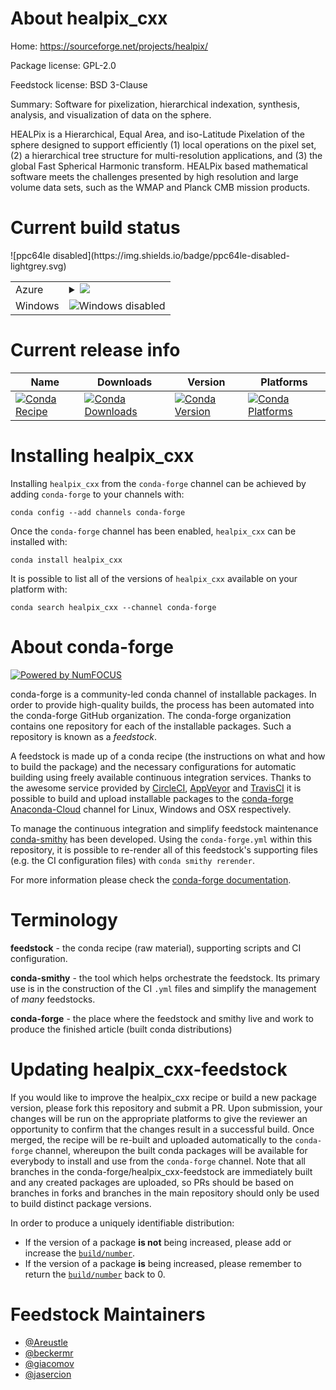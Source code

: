 About healpix_cxx
=================

Home: https://sourceforge.net/projects/healpix/

Package license: GPL-2.0

Feedstock license: BSD 3-Clause

Summary: Software for pixelization, hierarchical indexation, synthesis, analysis, and visualization of data on the sphere.

HEALPix is a Hierarchical, Equal Area, and iso-Latitude Pixelation of the sphere designed to support efficiently (1)
local operations on the pixel set, (2) a hierarchical tree structure for multi-resolution applications, and (3)
the global Fast Spherical Harmonic transform. HEALPix based mathematical software meets the challenges presented
by high resolution and large volume data sets, such as the WMAP and Planck CMB mission products.


Current build status
====================


<table>
    
  <tr>
    <td>Azure</td>
    <td>
      <details>
        <summary>
          <a href="https://dev.azure.com/conda-forge/feedstock-builds/_build/latest?definitionId=3007&branchName=master">
            <img src="https://dev.azure.com/conda-forge/feedstock-builds/_apis/build/status/healpix_cxx-feedstock?branchName=master">
          </a>
        </summary>
        <table>
          <thead><tr><th>Variant</th><th>Status</th></tr></thead>
          <tbody><tr>
              <td>linux</td>
              <td>
                <a href="https://dev.azure.com/conda-forge/feedstock-builds/_build/latest?definitionId=3007&branchName=master">
                  <img src="https://dev.azure.com/conda-forge/feedstock-builds/_apis/build/status/healpix_cxx-feedstock?branchName=master&jobName=linux&configuration=linux_" alt="variant">
                </a>
              </td>
            </tr><tr>
              <td>osx</td>
              <td>
                <a href="https://dev.azure.com/conda-forge/feedstock-builds/_build/latest?definitionId=3007&branchName=master">
                  <img src="https://dev.azure.com/conda-forge/feedstock-builds/_apis/build/status/healpix_cxx-feedstock?branchName=master&jobName=osx&configuration=osx_" alt="variant">
                </a>
              </td>
            </tr>
          </tbody>
        </table>
      </details>
    </td>
  </tr>
  <tr>
    <td>Windows</td>
    <td>
      <img src="https://img.shields.io/badge/Windows-disabled-lightgrey.svg" alt="Windows disabled">
    </td>
  </tr>
![ppc64le disabled](https://img.shields.io/badge/ppc64le-disabled-lightgrey.svg)
</table>

Current release info
====================

| Name | Downloads | Version | Platforms |
| --- | --- | --- | --- |
| [![Conda Recipe](https://img.shields.io/badge/recipe-healpix_cxx-green.svg)](https://anaconda.org/conda-forge/healpix_cxx) | [![Conda Downloads](https://img.shields.io/conda/dn/conda-forge/healpix_cxx.svg)](https://anaconda.org/conda-forge/healpix_cxx) | [![Conda Version](https://img.shields.io/conda/vn/conda-forge/healpix_cxx.svg)](https://anaconda.org/conda-forge/healpix_cxx) | [![Conda Platforms](https://img.shields.io/conda/pn/conda-forge/healpix_cxx.svg)](https://anaconda.org/conda-forge/healpix_cxx) |

Installing healpix_cxx
======================

Installing `healpix_cxx` from the `conda-forge` channel can be achieved by adding `conda-forge` to your channels with:

```
conda config --add channels conda-forge
```

Once the `conda-forge` channel has been enabled, `healpix_cxx` can be installed with:

```
conda install healpix_cxx
```

It is possible to list all of the versions of `healpix_cxx` available on your platform with:

```
conda search healpix_cxx --channel conda-forge
```


About conda-forge
=================

[![Powered by NumFOCUS](https://img.shields.io/badge/powered%20by-NumFOCUS-orange.svg?style=flat&colorA=E1523D&colorB=007D8A)](http://numfocus.org)

conda-forge is a community-led conda channel of installable packages.
In order to provide high-quality builds, the process has been automated into the
conda-forge GitHub organization. The conda-forge organization contains one repository
for each of the installable packages. Such a repository is known as a *feedstock*.

A feedstock is made up of a conda recipe (the instructions on what and how to build
the package) and the necessary configurations for automatic building using freely
available continuous integration services. Thanks to the awesome service provided by
[CircleCI](https://circleci.com/), [AppVeyor](https://www.appveyor.com/)
and [TravisCI](https://travis-ci.org/) it is possible to build and upload installable
packages to the [conda-forge](https://anaconda.org/conda-forge)
[Anaconda-Cloud](https://anaconda.org/) channel for Linux, Windows and OSX respectively.

To manage the continuous integration and simplify feedstock maintenance
[conda-smithy](https://github.com/conda-forge/conda-smithy) has been developed.
Using the ``conda-forge.yml`` within this repository, it is possible to re-render all of
this feedstock's supporting files (e.g. the CI configuration files) with ``conda smithy rerender``.

For more information please check the [conda-forge documentation](https://conda-forge.org/docs/).

Terminology
===========

**feedstock** - the conda recipe (raw material), supporting scripts and CI configuration.

**conda-smithy** - the tool which helps orchestrate the feedstock.
                   Its primary use is in the construction of the CI ``.yml`` files
                   and simplify the management of *many* feedstocks.

**conda-forge** - the place where the feedstock and smithy live and work to
                  produce the finished article (built conda distributions)


Updating healpix_cxx-feedstock
==============================

If you would like to improve the healpix_cxx recipe or build a new
package version, please fork this repository and submit a PR. Upon submission,
your changes will be run on the appropriate platforms to give the reviewer an
opportunity to confirm that the changes result in a successful build. Once
merged, the recipe will be re-built and uploaded automatically to the
`conda-forge` channel, whereupon the built conda packages will be available for
everybody to install and use from the `conda-forge` channel.
Note that all branches in the conda-forge/healpix_cxx-feedstock are
immediately built and any created packages are uploaded, so PRs should be based
on branches in forks and branches in the main repository should only be used to
build distinct package versions.

In order to produce a uniquely identifiable distribution:
 * If the version of a package **is not** being increased, please add or increase
   the [``build/number``](https://conda.io/docs/user-guide/tasks/build-packages/define-metadata.html#build-number-and-string).
 * If the version of a package **is** being increased, please remember to return
   the [``build/number``](https://conda.io/docs/user-guide/tasks/build-packages/define-metadata.html#build-number-and-string)
   back to 0.

Feedstock Maintainers
=====================

* [@Areustle](https://github.com/Areustle/)
* [@beckermr](https://github.com/beckermr/)
* [@giacomov](https://github.com/giacomov/)
* [@jasercion](https://github.com/jasercion/)

